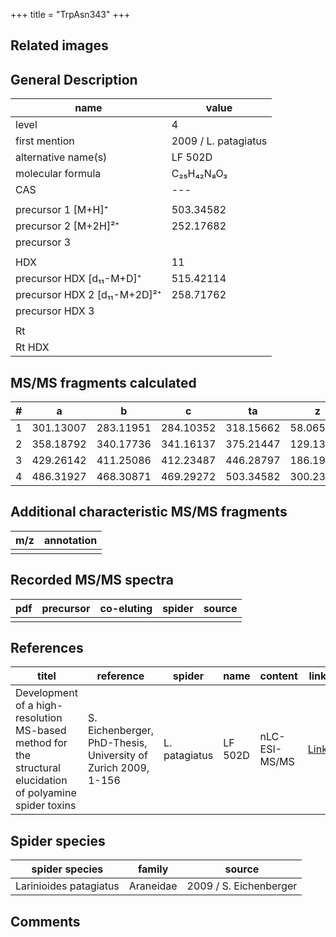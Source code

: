+++
title = "TrpAsn343"
+++

## Related images

## General Description

| name                         | value                |
|------------------------------|----------------------|
| level                        | 4                    |
| first mention                | 2009 / L. patagiatus |
| alternative name(s)          | LF 502D              |
| molecular formula            | C₂₅H₄₂N₈O₃           |
| CAS                          | ---                  |
|                              |                      |
| precursor 1 [M+H]⁺           | 503.34582            |
| precursor 2 [M+2H]²⁺         | 252.17682            |
| precursor 3                  |                      |
|                              |                      |
| HDX                          | 11                   |
| precursor HDX   [d₁₁-M+D]⁺   | 515.42114            |
| precursor HDX 2 [d₁₁-M+2D]²⁺ | 258.71762            |
| precursor HDX 3              |                      |
|                              |                      |
| Rt                           |                      |
| Rt HDX                       |                      |

## MS/MS fragments calculated

| # | a         | b         | c         | ta        | z         | y         | tz        |
|---|-----------|-----------|-----------|-----------|-----------|-----------|-----------|
| 1 | 301.13007 | 283.11951 | 284.10352 | 318.15662 | 58.06567  | 41.03912  | 75.09222  |
| 2 | 358.18792 | 340.17736 | 341.16137 | 375.21447 | 129.13917 | 112.11262 | 146.16572 |
| 3 | 429.26142 | 411.25086 | 412.23487 | 446.28797 | 186.19702 | 169.17047 | 203.22357 |
| 4 | 486.31927 | 468.30871 | 469.29272 | 503.34582 | 300.23995 | 283.21340 | 317.26650 |

## Additional characteristic MS/MS fragments

| m/z       | annotation |
|-----------|------------|
|           |            |

## Recorded MS/MS spectra

| pdf | precursor | co-eluting | spider    | source                              |
|-----|-----------|------------|-----------|-------------------------------------|
|     |           |            |           |                                     |

## References

| titel                                                                                                      | reference                                                     | spider        | name    | content       | link                                                               |
|------------------------------------------------------------------------------------------------------------|---------------------------------------------------------------|---------------|---------|---------------|--------------------------------------------------------------------|
| Development of a high-resolution MS-based method for the structural elucidation of polyamine spider toxins | S. Eichenberger, PhD-Thesis, University of Zurich 2009, 1-156 | L. patagiatus | LF 502D | nLC-ESI-MS/MS | [Link](https://www.zora.uzh.ch/id/eprint/12787/1/Eichenberger.pdf) |

## Spider species

| spider species         | family    | source                 |
|------------------------|-----------|------------------------|
| Larinioides patagiatus | Araneidae | 2009 / S. Eichenberger |

## Comments
